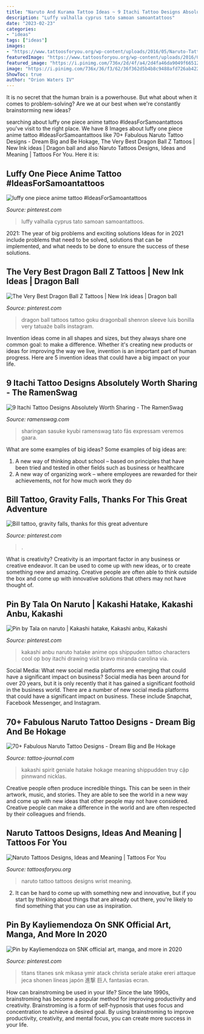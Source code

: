 ```yaml
---
title: "Naruto And Kurama Tattoo Ideas ~ 9 Itachi Tattoo Designs Absolutely Worth Sharing"
description: "Luffy valhalla cyprus tato samoan samoantattoos"
date: "2023-02-23"
categories:
- "ideas"
tags: ["ideas"]
images:
- "https://www.tattoosforyou.org/wp-content/uploads/2016/05/Naruto-Tattoo-Small.jpg"
featuredImage: "https://www.tattoosforyou.org/wp-content/uploads/2016/05/Naruto-Tattoo-Small.jpg"
featured_image: "https://i.pinimg.com/736x/2d/4f/a4/2d4fa46da9049f66512ba4c8683ec976.jpg"
image: "https://i.pinimg.com/736x/36/f3/62/36f362d5b4b8c9488afd726ab422ac24.jpg"
ShowToc: true
author: "Orion Waters IV"
---
```



It is no secret that the human brain is a powerhouse. But what about when it comes to problem-solving? Are we at our best when we're constantly brainstorming new ideas?

	

		
searching about luffy one piece anime tattoo #IdeasForSamoantattoos you've visit to the right place. We have 8 Images about luffy one piece anime tattoo #IdeasForSamoantattoos like 70+ Fabulous Naruto Tattoo Designs - Dream Big and Be Hokage, The Very Best Dragon Ball Z Tattoos | New Ink ideas | Dragon ball and also Naruto Tattoos Designs, Ideas and Meaning | Tattoos For You. Here it is:
		
    
## Luffy One Piece Anime Tattoo #IdeasForSamoantattoos

<img loading=lazy src="https://i.pinimg.com/736x/36/f3/62/36f362d5b4b8c9488afd726ab422ac24.jpg" onerror="this.onerror=null;this.src='https://tse1.mm.bing.net/th?id=OIP.jX-JLGDNcfBITYhCUoutfwHaJ4&amp;pid=15.1';" alt="luffy one piece anime tattoo #IdeasForSamoantattoos">

_Source: pinterest.com_

>luffy valhalla cyprus tato samoan samoantattoos. 

	

2021: The year of big problems and exciting solutions
Ideas for in 2021 include problems that need to be solved, solutions that can be implemented, and what needs to be done to ensure the success of these solutions.

    
## The Very Best Dragon Ball Z Tattoos | New Ink Ideas | Dragon Ball

<img loading=lazy src="https://i.pinimg.com/736x/73/06/e7/7306e7bf14079c8fdecd7425ab11f1e7.jpg?b=t" onerror="this.onerror=null;this.src='https://tse1.mm.bing.net/th?id=OIP.sRTnXvo-64CPspCwf5yIigHaJ5&amp;pid=15.1';" alt="The Very Best Dragon Ball Z Tattoos | New Ink ideas | Dragon ball">

_Source: pinterest.com_

>dragon ball tattoos tattoo goku dragonball shenron sleeve luis bonilla very tatuaże balls instagram. 

	

Invention ideas come in all shapes and sizes, but they always share one common goal: to make a difference. Whether it's creating new products or ideas for improving the way we live, invention is an important part of human progress. Here are 5 invention ideas that could have a big impact on your life.

    
## 9 Itachi Tattoo Designs Absolutely Worth Sharing - The RamenSwag

<img loading=lazy src="https://i2.wp.com/ramenswag.com/wp-content/uploads/2017/11/bh7.jpg?resize=540%2C720&amp;ssl=1" onerror="this.onerror=null;this.src='https://tse3.mm.bing.net/th?id=OIP.efqzlJw5VqN8j2D3HOTr9AHaJ4&amp;pid=15.1';" alt="9 Itachi Tattoo Designs Absolutely Worth Sharing - The RamenSwag">

_Source: ramenswag.com_

>sharingan sasuke kyubi ramenswag tato fãs expressam veremos gaara. 

	

What are some examples of big ideas?
Some examples of big ideas are: 
1. A new way of thinking about school – based on principles that have been tried and tested in other fields such as business or healthcare
2. A new way of organizing work – where employees are rewarded for their achievements, not for how much work they do

    
## Bill Tattoo, Gravity Falls, Thanks For This Great Adventure

<img loading=lazy src="https://i.pinimg.com/736x/0c/7c/f9/0c7cf92ae05a03b54b8be82af4d8bce9.jpg" onerror="this.onerror=null;this.src='https://tse3.mm.bing.net/th?id=OIP.OHGrc8BJ8LokB5bUtSOvzQHaJQ&amp;pid=15.1';" alt="Bill tattoo, gravity falls, thanks for this great adventure">

_Source: pinterest.com_

>. 

	

What is creativity?
Creativity is an important factor in any business or creative endeavor. It can be used to come up with new ideas, or to create something new and amazing. Creative people are often able to think outside the box and come up with innovative solutions that others may not have thought of.

    
## Pin By Tala On Naruto | Kakashi Hatake, Kakashi Anbu, Kakashi

<img loading=lazy src="https://i.pinimg.com/736x/1c/9a/a4/1c9aa44207868db067e74f48f4010954--kakashi-anbu-naruto-shippuden-anime.jpg" onerror="this.onerror=null;this.src='https://tse3.mm.bing.net/th?id=OIP.jwGaJIbJczuLFlAF-hmLHwHaLH&amp;pid=15.1';" alt="Pin by Tala on naruto | Kakashi hatake, Kakashi anbu, Kakashi">

_Source: pinterest.com_

>kakashi anbu naruto hatake anime ops shippuden tattoo characters cool op boy itachi drawing visit bravo miranda carolina via. 

	

Social Media: What new social media platforms are emerging that could have a significant impact on business?
Social media has been around for over 20 years, but it is only recently that it has gained a significant foothold in the business world. There are a number of new social media platforms that could have a significant impact on business. These include Snapchat, Facebook Messenger, and Instagram.

    
## 70+ Fabulous Naruto Tattoo Designs - Dream Big And Be Hokage

<img loading=lazy src="https://tattoo-journal.com/wp-content/uploads/2016/08/naruto-tattoo34-650x813.jpg" onerror="this.onerror=null;this.src='https://tse1.mm.bing.net/th?id=OIP.C5IO2RWa60R2FMzB60s0LQHaJQ&amp;pid=15.1';" alt="70+ Fabulous Naruto Tattoo Designs - Dream Big and Be Hokage">

_Source: tattoo-journal.com_

>kakashi spirit geniale hatake hokage meaning shippudden truy cập pinnwand nicklas. 

	

Creative people often produce incredible things. This can be seen in their artwork, music, and stories. They are able to see the world in a new way and come up with new ideas that other people may not have considered. Creative people can make a difference in the world and are often respected by their colleagues and friends.

    
## Naruto Tattoos Designs, Ideas And Meaning | Tattoos For You

<img loading=lazy src="https://www.tattoosforyou.org/wp-content/uploads/2016/05/Naruto-Tattoo-Small.jpg" onerror="this.onerror=null;this.src='https://tse4.mm.bing.net/th?id=OIP.arll4BeB4jat0swnWmf-RwHaHa&amp;pid=15.1';" alt="Naruto Tattoos Designs, Ideas and Meaning | Tattoos For You">

_Source: tattoosforyou.org_

>naruto tattoo tattoos designs wrist meaning. 

	

2. It can be hard to come up with something new and innovative, but if you start by thinking about things that are already out there, you're likely to find something that you can use as inspiration. 

    
## Pin By Kayliemendoza On SNK Official Art, Manga, And More In 2020

<img loading=lazy src="https://i.pinimg.com/736x/2d/4f/a4/2d4fa46da9049f66512ba4c8683ec976.jpg" onerror="this.onerror=null;this.src='https://tse3.mm.bing.net/th?id=OIP.2O7XBj5z0nJ_y3zggllBaQHaJ_&amp;pid=15.1';" alt="Pin by Kayliemendoza on SNK official art, manga, and more in 2020">

_Source: pinterest.com_

>titans titanes snk mikasa ymir atack christa seriale atake ereri attaque jeca shonen líneas japón 進撃 巨人 fantasías ecran. 

	

How can brainstroming be used in your life?
Since the late 1990s, brainstroming has become a popular method for improving productivity and creativity. Brainstroming is a form of self-hypnosis that uses focus and concentration to achieve a desired goal. By using brainstroming to improve productivity, creativity, and mental focus, you can create more success in your life.

